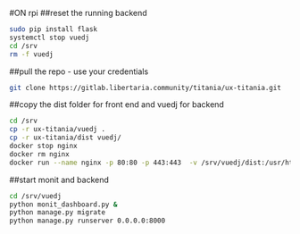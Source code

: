 #ON rpi
##reset the running backend
```bash
sudo pip install flask
systemctl stop vuedj
cd /srv
rm -f vuedj
```

##pull the repo - use your credentials
```bash
git clone https://gitlab.libertaria.community/titania/ux-titania.git
```

##copy the dist folder for front end and vuedj for backend
```bash
cd /srv
cp -r ux-titania/vuedj .
cp -r ux-titania/dist vuedj/
docker stop nginx
docker rm nginx
docker run --name nginx -p 80:80 -p 443:443  -v /srv/vuedj/dist:/usr/html libertaria/nginx:armv7
```

##start monit and backend
```bash
cd /srv/vuedj
python monit_dashboard.py &
python manage.py migrate
python manage.py runserver 0.0.0.0:8000
```

